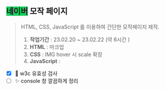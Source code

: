 ## <span style="background-color:#19ce60">네이버</span> 모작 페이지
> HTML, CSS, JavaScript 를 이용하여 간단한 모작페이지 제작.<br>
> 1. **작업기간** : 23.02.20 ~ 23.02.22 (약 6시간 )<br>
> 2. **HTML** : 마크업<br>
> 3. **CSS** : IMG hover 시 scale 확장<br>
> 4. **JavaScript** :<br>

- [x] :monocle_face: w3c 유효성 검사 <br>
- [ ] :sparkles: console 창 깔끔하게 정리 
